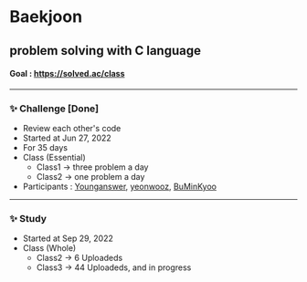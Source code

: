 # Baekjoon


## problem solving with C language

#### Goal : https://solved.ac/class

------------

### ✨  Challenge [Done]
- Review each other's code  
- Started at Jun 27, 2022    
- For 35 days
- Class (Essential)
  - Class1 -> three problem a day
  - Class2 -> one problem a day
- Participants : [Younganswer](https://github.com/Younganswer), [yeonwooz](https://github.com/yeonwooz), [BuMinKyoo](https://github.com/BuMinKyoo)  

------------

### ✨  Study
- Started at Sep 29, 2022
- Class (Whole)
  - Class2 -> 6 Uploadeds
  - Class3 -> 44 Uploadeds, and in progress
